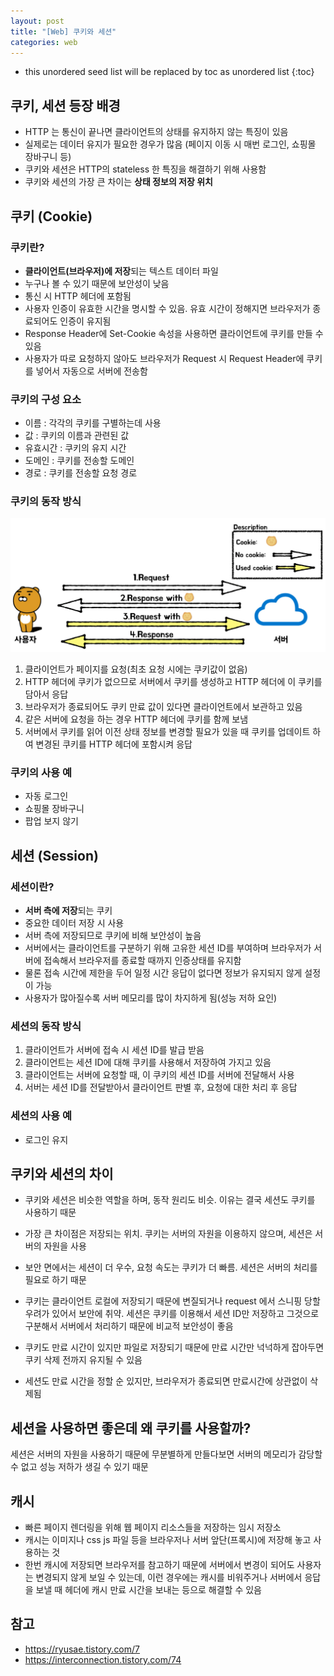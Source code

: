```yaml
---
layout: post
title: "[Web] 쿠키와 세션"
categories: web
---
```


* this unordered seed list will be replaced by toc as unordered list
{:toc}

## 쿠키, 세션 등장 배경

- HTTP 는 통신이 끝나면 클라이언트의 상태를 유지하지 않는 특징이 있음
- 실제로는 데이터 유지가 필요한 경우가 많음 (페이지 이동 시 매번 로그인, 쇼핑몰 장바구니 등)
- 쿠키와 세션은 HTTP의 stateless 한 특징을 해결하기 위해 사용함
- 쿠키와 세션의 가장 큰 차이는 **상태 정보의 저장 위치**

## 쿠키 (Cookie)

### 쿠키란?

- **클라이언트(브라우저)에 저장**되는 텍스트 데이터 파일
- 누구나 볼 수 있기 때문에 보안성이 낮음
- 통신 시 HTTP 헤더에 포함됨
- 사용자 인증이 유효한 시간을 명시할 수 있음. 유효 시간이 정해지면 브라우저가 종료되어도 인증이 유지됨
- Response Header에 Set-Cookie 속성을 사용하면 클라이언트에 쿠키를 만들 수 있음
- 사용자가 따로 요청하지 않아도 브라우저가 Request 시 Request Header에 쿠키를 넣어서 자동으로 서버에 전송함

### 쿠키의 구성 요소

* 이름 : 각각의 쿠키를 구별하는데 사용
* 값 : 쿠키의 이름과 관련된 값
* 유효시간 : 쿠키의 유지 시간
* 도메인 : 쿠키를 전송할 도메인
* 경로 : 쿠키를 전송할 요청 경로

### 쿠키의 동작 방식

![Cookie](/assets/img/cookie.png)

1. 클라이언트가 페이지를 요청(최초 요청 시에는 쿠키값이 없음)
2. HTTP 헤더에 쿠키가 없으므로 서버에서 쿠키를 생성하고 HTTP 헤더에 이 쿠키를 담아서 응답
3. 브라우저가 종료되어도 쿠키 만료 값이 있다면 클라이언트에서 보관하고 있음
4. 같은 서버에 요청을 하는 경우 HTTP 헤더에 쿠키를 함께 보냄
5. 서버에서 쿠키를 읽어 이전 상태 정보를 변경할 필요가 있을 때 쿠키를 업데이트 하여 변경된 쿠키를 HTTP 헤더에 포함시켜 응답

### 쿠키의 사용 예

- 자동 로그인
- 쇼핑몰 장바구니
- 팝업 보지 않기

## 세션 (Session)

### 세션이란?

- **서버 측에 저장**되는 쿠키
- 중요한 데이터 저장 시 사용
- 서버 측에 저장되므로 쿠키에 비해 보안성이 높음
- 서버에서는 클라이언트를 구분하기 위해 고유한 세션 ID를 부여하며 브라우저가 서버에 접속해서 브라우저를 종료할 때까지 인증상태를 유지함
- 물론 접속 시간에 제한을 두어 일정 시간 응답이 없다면 정보가 유지되지 않게 설정이 가능
- 사용자가 많아질수록 서버 메모리를 많이 차지하게 됨(성능 저하 요인)

### 세션의 동작 방식

1. 클라이언트가 서버에 접속 시 세션 ID를 발급 받음
2. 클라이언트는 세션 ID에 대해 쿠키를 사용해서 저장하여 가지고 있음
3. 클라이언트는 서버에 요청할 때, 이 쿠키의 세션 ID를 서버에 전달해서 사용
4. 서버는 세션 ID를 전달받아서 클라이언트 판별 후, 요청에 대한 처리 후 응답

### 세션의 사용 예

- 로그인 유지

## 쿠키와 세션의 차이

* 쿠키와 세션은 비슷한 역할을 하며, 동작 원리도 비슷. 이유는 결국 세션도 쿠키를 사용하기 때문

* 가장 큰 차이점은 저장되는 위치. 쿠키는 서버의 자원을 이용하지 않으며, 세션은 서버의 자원을 사용

* 보안 면에서는 세션이 더 우수, 요청 속도는 쿠키가 더 빠름. 세션은 서버의 처리를 필요로 하기 때문

* 쿠키는 클라이언트 로컬에 저장되기 때문에 변질되거나 request 에서 스니핑 당할 우려가 있어서 보안에 취약. 세션은 쿠키를 이용해서 세션 ID만 저장하고 그것으로 구분해서 서버에서 처리하기 때문에 비교적 보안성이 좋음

* 쿠키도 만료 시간이 있지만 파일로 저장되기 때문에 만료 시간만 넉넉하게 잡아두면 쿠키 삭제 전까지 유지될 수 있음

* 세션도 만료 시간을 정할 순 있지만, 브라우저가 종료되면 만료시간에 상관없이 삭제됨

## 세션을 사용하면 좋은데 왜 쿠키를 사용할까?

세션은 서버의 자원을 사용하기 때문에 무분별하게 만들다보면 서버의 메모리가 감당할 수 없고 성능 저하가 생길 수 있기 때문

## 캐시

- 빠른 페이지 렌더링을 위해 웹 페이지 리소스들을 저장하는 임시 저장소
- 캐시는 이미지나 css js 파일 등을 브라우저나 서버 앞단(프록시)에 저장해 놓고 사용하는 것
- 한번 캐시에 저장되면 브라우저를 참고하기 때문에 서버에서 변경이 되어도 사용자는 변경되지 않게 보일 수 있는데, 이런 경우에는 캐시를 비워주거나 서버에서 응답을 보낼 때 헤더에 캐시 만료 시간을 보내는 등으로 해결할 수 있음

## 참고

- <https://ryusae.tistory.com/7>
- <https://interconnection.tistory.com/74>